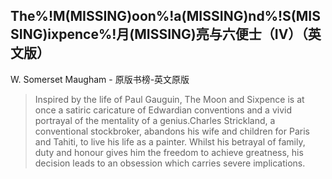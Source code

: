 ## The%!M(MISSING)oon%!a(MISSING)nd%!S(MISSING)ixpence%!月(MISSING)亮与六便士（IV）（英文版）

W. Somerset Maugham  -  原版书榜-英文原版

> Inspired by the life of Paul Gauguin, The Moon and Sixpence is at once a satiric caricature of Edwardian conventions and a vivid portrayal of the mentality of a genius.Charles Strickland, a conventional stockbroker, abandons his wife and children for Paris and Tahiti, to live his life as a painter. Whilst his betrayal of family, duty and honour gives him the freedom to achieve greatness, his decision leads to an obsession which carries severe implications.
